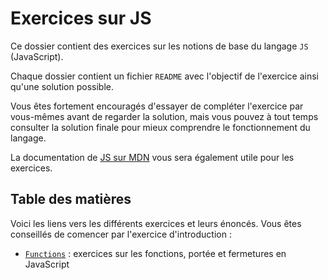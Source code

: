 # Exercices sur JS

Ce dossier contient des exercices sur les notions de base du langage `JS` (JavaScript).

Chaque dossier contient un fichier `README` avec l'objectif de l'exercice ainsi qu'une solution possible.

Vous êtes fortement encouragés d'essayer de compléter l'exercice par vous-mêmes avant de regarder la solution, mais vous pouvez à tout temps consulter la solution finale pour mieux comprendre le fonctionnement du langage.

La documentation de [JS sur MDN](https://developer.mozilla.org/en-US/docs/Web/JavaScript) vous sera également utile pour les exercices.

## Table des matières

Voici les liens vers les différents exercices et leurs énoncés. Vous êtes conseillés de comencer par l'exercice d'introduction :

- [`Functions`](./Functions/README.MD) : exercices sur les fonctions, portée et fermetures en JavaScript